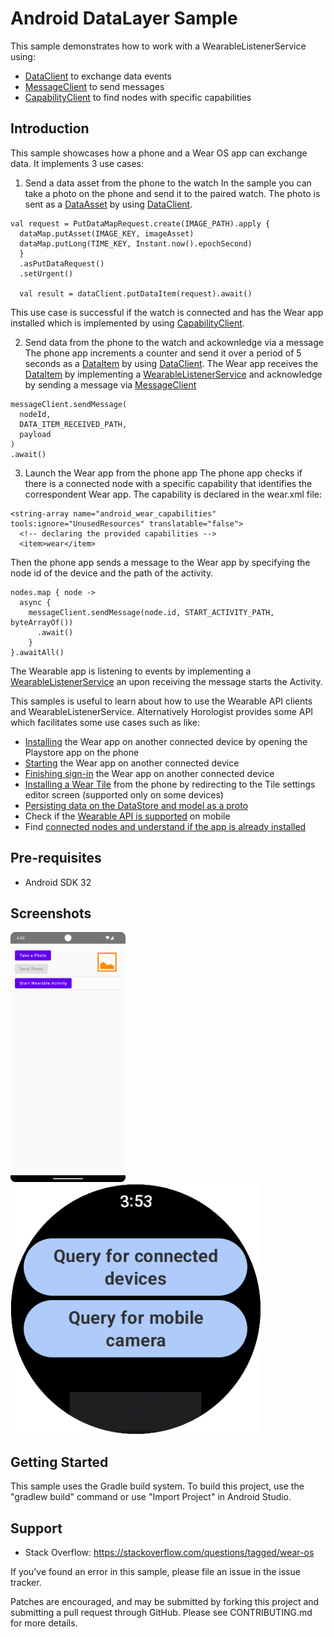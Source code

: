 
Android DataLayer Sample
========================

This sample demonstrates how to work with a WearableListenerService using:

- [DataClient][2] to exchange data events
- [MessageClient][3] to send messages
- [CapabilityClient][4] to find nodes with specific capabilities


Introduction
------------

This sample showcases how a phone and a Wear OS app can exchange data. It implements 3 use cases:

1. Send a data asset from the phone to the watch
In the sample you can take a photo on the phone and send it to the paired watch. The photo is sent 
as a [DataAsset][6] by using [DataClient][2].
```
val request = PutDataMapRequest.create(IMAGE_PATH).apply {
  dataMap.putAsset(IMAGE_KEY, imageAsset)
  dataMap.putLong(TIME_KEY, Instant.now().epochSecond)
  }
  .asPutDataRequest()
  .setUrgent()

  val result = dataClient.putDataItem(request).await()
```
This use case is successful if the watch is connected and has the Wear app 
installed which is implemented by using [CapabilityClient][4].

2. Send data from the phone to the watch and ackownledge via a message
The phone app increments a counter and send it over a period of 5 seconds as a [DataItem][5] by using [DataClient][2].
The Wear app receives the [DataItem][5] by implementing a [WearableListenerService][1] and acknowledge 
by sending a message via [MessageClient][3]
```
messageClient.sendMessage(
  nodeId,
  DATA_ITEM_RECEIVED_PATH,
  payload
)
.await()
```
3. Launch the Wear app from the phone app
The phone app checks if there is a connected node with a specific capability that identifies the
correspondent Wear app. The capability is declared in the wear.xml file:
```
<string-array name="android_wear_capabilities" tools:ignore="UnusedResources" translatable="false">
  <!-- declaring the provided capabilities -->
  <item>wear</item>
```
Then the phone app sends a message to the Wear app by specifying the node id of the device and
the path of the activity.
```
nodes.map { node ->
  async {
    messageClient.sendMessage(node.id, START_ACTIVITY_PATH, byteArrayOf())
      .await()
    }
}.awaitAll()
```
The Wearable app is listening to events by implementing a [WearableListenerService][1] an upon receiving 
the message starts the Activity.

This samples is useful to learn about how to use the Wearable API clients and WearableListenerService. 
Alternatively Horologist provides some API which facilitates some use cases such as like:

- [Installing][7] the Wear app on another connected device by opening the Playstore app on the phone
- [Starting][8] the Wear app on another connected device
- [Finishing sign-in][9] the Wear app on another connected device
- [Installing a Wear Tile][10] from the phone by redirecting to the Tile settings editor screen (supported only on 
some devices)
- [Persisting data on the DataStore and model as a proto][11]
- Check if the [Wearable API is supported][12] on mobile
- Find [connected nodes and understand if the app is already installed][13]

[1]: https://developers.google.com/android/reference/com/google/android/gms/wearable/WearableListenerService
[2]: https://developers.google.com/android/reference/com/google/android/gms/wearable/DataClient
[3]: https://developers.google.com/android/reference/com/google/android/gms/wearable/MessageClient
[4]: https://developers.google.com/android/reference/com/google/android/gms/wearable/CapabilityClient
[5]: https://developers.google.com/android/reference/com/google/android/gms/wearable/DataItem
[6]: https://developers.google.com/android/reference/com/google/android/gms/wearable/DataAsset
[7]: https://google.github.io/horologist/datalayer-phone-ui/#install-app
[8]: https://google.github.io/horologist/datalayer-phone-ui/#reengage-prompt
[9]: https://google.github.io/horologist/datalayer-phone-ui/#signin-prompt
[10]: https://google.github.io/horologist/datalayer-phone-ui/#install-tile-prompt
[11]: https://google.github.io/horologist/datalayer/
[12]: https://google.github.io/horologist/datalayer-helpers-guide/#check-api-availability
[13]: https://google.github.io/horologist/datalayer-helpers-guide/#connection-and-installation-status

Pre-requisites
--------------

- Android SDK 32

Screenshots
-------------

<img src="screenshots/phone_image.png" height="400" alt="Screenshot"/> <img src="screenshots/wearable_image.png" height="400" alt="Screenshot"/> 

Getting Started
---------------

This sample uses the Gradle build system. To build this project, use the
"gradlew build" command or use "Import Project" in Android Studio.

Support
-------

- Stack Overflow: https://stackoverflow.com/questions/tagged/wear-os

If you've found an error in this sample, please file an issue in the issue tracker.

Patches are encouraged, and may be submitted by forking this project and
submitting a pull request through GitHub. Please see CONTRIBUTING.md for more details.
